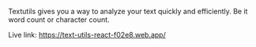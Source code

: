 Textutils gives you a way to analyze your text quickly and efficiently. Be it word count or character count.

Live link: https://text-utils-react-f02e8.web.app/
